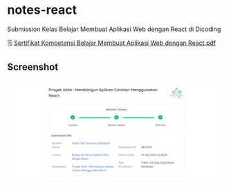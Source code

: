 # notes-react

Submission Kelas Belajar Membuat Aplikasi Web dengan React di Dicoding

🗒️ [Sertifikat Kompetensi Belajar Membuat Aplikasi Web dengan React.pdf](https://www.dicoding.com/certificates/KEXL1R22RXG2)

## Screenshot

![Aplikasi Catatan React Js](/public/submission.png)
